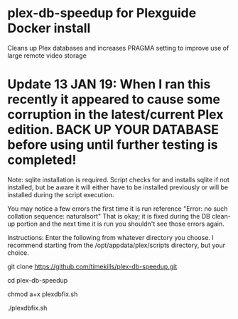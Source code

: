 # plex-db-speedup for Plexguide Docker install
Cleans up Plex databases and increases PRAGMA setting to improve use of large remote video storage

# Update 13 JAN 19: When I ran this recently it appeared to cause some corruption in the latest/current Plex edition. BACK UP YOUR DATABASE before using until further testing is completed!

Note: sqlite installation is required. Script checks for and installs sqlite if not installed, but be aware it will either have to be installed previously or will be installed during the script execution.

You may notice a few errors the first time it is run reference "Error: no such collation sequence: naturalsort" That is okay; it is fixed during the DB clean-up portion and the next time it is run you shouldn't see those errors again.



Instructions: Enter the following from whatever directory you choose.
I recommend starting from the /opt/appdata/plex/scripts directory, but your choice.

git clone https://github.com/timekills/plex-db-speedup.git

cd plex-db-speedup

chmod a+x plexdbfix.sh

./plexdbfix.sh 
